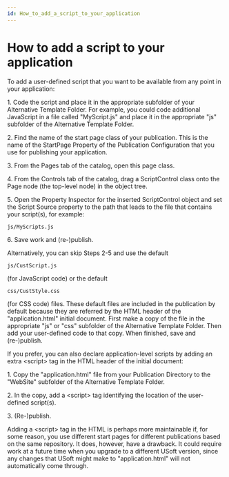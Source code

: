 ```yaml
---
id: How_to_add_a_script_to_your_application
---
```


# How to add a script to your application

To add a user-defined script that you want to be available from any point in your application:

1. Code the script and place it in the appropriate subfolder of your Alternative Template Folder. For example, you could code additional JavaScript in a file called "MyScript.js" and place it in the appropriate "js" subfolder of the Alternative Template Folder.

2. Find the name of the start page class of your publication. This is the name of the StartPage Property of the Publication Configuration that you use for publishing your application.

3. From the Pages tab of the catalog, open this page class.

4. From the Controls tab of the catalog, drag a ScriptControl class onto the Page node (the top-level node) in the object tree.

5. Open the Property Inspector for the inserted ScriptControl object and set the Script Source property to the path that leads to the file that contains your script(s), for example:

```
js/MyScripts.js
```

6. Save work and (re-)publish.

Alternatively, you can skip Steps 2-5 and use the default

```
js/CustScript.js
```

(for JavaScript code) or the default

```
css/CustStyle.css
```

(for CSS code) files. These default files are included in the publication by default because they are referred by the HTML header of the "application.html" initial document. First make a copy of the file in the appropriate "js" or "css" subfolder of the Alternative Template Folder. Then add your user-defined code to that copy. When finished, save and (re-)publish.

If you prefer, you can also declare application-level scripts by adding an extra \<script> tag in the HTML header of the initial document:

1. Copy the "application.html" file from your Publication Directory to the "WebSite" subfolder of the Alternative Template Folder.

2. In the copy, add a \<script> tag identifying the location of the user-defined script(s).

3. (Re-)publish.

Adding a \<script> tag in the HTML is perhaps more maintainable if, for some reason, you use different start pages for different publications based on the same repository. It does, however, have a drawback. It could require work at a future time when you upgrade to a different USoft version, since any changes that USoft might make to "application.html" will not automatically come through.